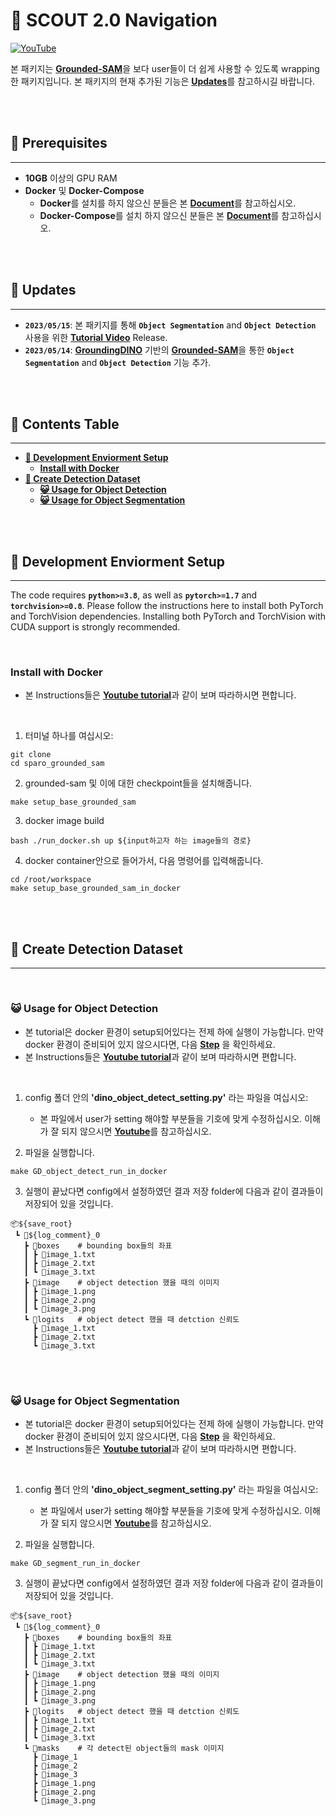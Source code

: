  
# 🚀 SCOUT 2.0 Navigation 
[![YouTube](https://badges.aleen42.com/src/youtube.svg)](https://www.youtube.com/watch?v=JRD_xuqtHZU)
<br/>

본 패키지는 [**Grounded-SAM**](https://github.com/IDEA-Research/Grounded-Segment-Anything)을 보다 user들이 더 쉽게 사용할 수 있도록 wrapping한 패키지입니다. 본 패키지의 현재 추가된 기능은 [**Updates**](#🍇-updates)를 참고하시길 바랍니다.

<br/><br/>

## **🤖 Prerequisites**
---
- **10GB** 이상의 GPU RAM
- **Docker** 및 **Docker-Compose**
  - **Docker**를 설치를 하지 않으신 분들은 본 [**Document**](https://docs.docker.com/engine/install/ubuntu/)를 참고하십시오.
  - **Docker-Compose**를 설치 하지 않으신 분들은 본 [**Document**](https://docs.docker.com/compose/install/linux/#install-the-plugin-manually)를 참고하십시오.


<br/><br/>

## **🤖 Updates**
---
- **`2023/05/15`**: 본 패키지를 통해 **`Object Segmentation`** and **`Object Detection`** 사용을 위한 [**Tutorial Video**](https://www.youtube.com/watch?v=JRD_xuqtHZU) Release.
- **`2023/05/14`**: [**GroundingDINO**](https://github.com/IDEA-Research/GroundingDINO) 기반의 [**Grounded-SAM**](https://github.com/IDEA-Research/Grounded-Segment-Anything)을 통한 **`Object Segmentation`** and **`Object Detection`** 기능 추가. 


<br/><br/>

## **🤖 Contents Table**
---
- [**🤖 Development Enviorment Setup**](#🤖-development-enviorment-setup)
  - [**Install with Docker**](#install-with-docker)
- [**🤖 Create Detection Dataset**](#🤖-create-detection-dataset)
  - [**😺 Usage for Object Detection**](#😺-usage-for-object-detection)
  - [**😺 Usage for Object Segmentation**](#😺-usage-for-object-segmentation)

<br/><br/>

## **🤖 Development Enviorment Setup**
---
The code requires **`python>=3.8`**, as well as **`pytorch>=1.7`** and **`torchvision>=0.8`**. Please follow the instructions here to install both PyTorch and TorchVision dependencies. Installing both PyTorch and TorchVision with CUDA support is strongly recommended.

<br/>

### **Install with Docker**
- 본 Instructions들은 [**Youtube tutorial**](https://www.youtube.com/watch?v=JRD_xuqtHZU)과 같이 보며 따라하시면 편합니다.

<br/>

1. 터미널 하나를 여십시오:
```
git clone 
cd sparo_grounded_sam
```

2. grounded-sam 및 이에 대한 checkpoint들을 설치해줍니다.
```
make setup_base_grounded_sam
```

3. docker image build
```
bash ./run_docker.sh up ${input하고자 하는 image들의 경로}
```
4. docker container안으로 들어가서, 다음 명령어를 입력해줍니다.
```
cd /root/workspace
make setup_base_grounded_sam_in_docker
```

<br/><br/>


## **🤖 Create Detection Dataset**
---

<br/>

### **😺 Usage for Object Detection**
- 본 tutorial은 docker 환경이 setup되어있다는 전제 하에 실행이 가능합니다. 만약 docker 환경이 준비되어 있지 않으시다면, 다음 [**Step**](#-development-enviorment-setup) 을 확인하세요.
- 본 Instructions들은 [**Youtube tutorial**](https://www.youtube.com/watch?v=JRD_xuqtHZU)과 같이 보며 따라하시면 편합니다.

<br/>

1. config 폴더 안의 **'dino_object_detect_setting.py'** 라는 파일을 여십시오:
   - 본 파일에서 user가 setting 해야할 부분들을 기호에 맞게 수정하십시오. 이해가 잘 되지 않으시면 [**Youtube**](https://www.youtube.com/watch?v=JRD_xuqtHZU)를 참고하십시오.
  
2. 파일을 실행합니다.
```
make GD_object_detect_run_in_docker
```

3. 실행이 끝났다면 config에서 설정하였던 결과 저장 folder에 다음과 같이 결과들이 저장되어 있을 것입니다.
```
📦${save_root}
 ┗ 📂${log_comment}_0
   ┣ 📂boxes    # bounding box들의 좌표
   ┃ ┣ 📜image_1.txt
   ┃ ┣ 📜image_2.txt
   ┃ ┗ 📜image_3.txt
   ┣ 📂image    # object detection 했을 때의 이미지
   ┃ ┣ 📜image_1.png
   ┃ ┣ 📜image_2.png
   ┃ ┗ 📜image_3.png
   ┗ 📂logits   # object detect 했을 때 detction 신뢰도
     ┣ 📜image_1.txt
     ┣ 📜image_2.txt
     ┗ 📜image_3.txt
```

<br/><br/>

### **😺 Usage for Object Segmentation**
- 본 tutorial은 docker 환경이 setup되어있다는 전제 하에 실행이 가능합니다. 만약 docker 환경이 준비되어 있지 않으시다면, 다음 [**Step**](#-development-enviorment-setup) 을 확인하세요.
- 본 Instructions들은 [**Youtube tutorial**](https://www.youtube.com/watch?v=JRD_xuqtHZU)과 같이 보며 따라하시면 편합니다.

<br/>

1. config 폴더 안의 **'dino_object_segment_setting.py'** 라는 파일을 여십시오:
   - 본 파일에서 user가 setting 해야할 부분들을 기호에 맞게 수정하십시오. 이해가 잘 되지 않으시면 [**Youtube**](https://www.youtube.com/watch?v=JRD_xuqtHZU)를 참고하십시오.
  
2. 파일을 실행합니다.
```
make GD_segment_run_in_docker
```

3. 실행이 끝났다면 config에서 설정하였던 결과 저장 folder에 다음과 같이 결과들이 저장되어 있을 것입니다.
```
📦${save_root}
 ┗ 📂${log_comment}_0
   ┣ 📂boxes    # bounding box들의 좌표
   ┃ ┣ 📜image_1.txt
   ┃ ┣ 📜image_2.txt
   ┃ ┗ 📜image_3.txt
   ┣ 📂image    # object detection 했을 때의 이미지
   ┃ ┣ 📜image_1.png
   ┃ ┣ 📜image_2.png
   ┃ ┗ 📜image_3.png
   ┣ 📂logits   # object detect 했을 때 detction 신뢰도
   ┃ ┣ 📜image_1.txt
   ┃ ┣ 📜image_2.txt
   ┃ ┗ 📜image_3.txt
   ┗ 📂masks    # 각 detect된 object들의 mask 이미지
     ┣ 📂image_1
     ┣ 📂image_2
     ┣ 📂image_3
     ┣ 📜image_1.png
     ┣ 📜image_2.png
     ┗ 📜image_3.png
```
